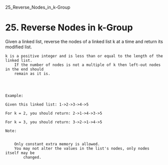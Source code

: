 25_Reverse_Nodes_in_k-Group
# 25. Reverse Nodes in k-Group

Given a linked list, reverse the nodes of a linked list k at a time and return its
        modified list.

    k is a positive integer and is less than or equal to the length of the linked list.
        If the number of nodes is not a multiple of k then left-out nodes in the end should
        remain as it is.

    
    

    Example:

    Given this linked list: 1->2->3->4->5

    For k = 2, you should return: 2->1->4->3->5

    For k = 3, you should return: 3->2->1->4->5

    Note:

    
        Only constant extra memory is allowed.
        You may not alter the values in the list's nodes, only nodes itself may be
            changed.
